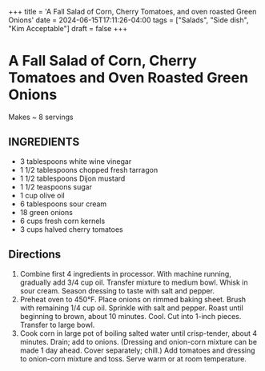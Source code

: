 +++
title = 'A Fall Salad of Corn, Cherry Tomatoes, and oven roasted Green Onions'
date = 2024-06-15T17:11:26-04:00
tags = ["Salads", "Side dish", "Kim Acceptable"]
draft = false
+++
# A Fall Salad of Corn, Cherry Tomatoes and Oven Roasted Green Onions

Makes ~ 8 servings

## INGREDIENTS

- 3 tablespoons white wine vinegar
- 1 1/2 tablespoons chopped fresh tarragon
- 1 1/2 tablespoons Dijon mustard
- 1 1/2 teaspoons sugar
- 1 cup olive oil
- 6 tablespoons sour cream
- 18 green onions
- 6 cups fresh corn kernels
- 3 cups halved cherry tomatoes

## Directions

1. Combine first 4 ingredients in processor. With machine running, gradually add 3/4 cup oil. Transfer mixture to medium bowl. Whisk in sour cream. Season dressing to taste with salt and pepper.
2. Preheat oven to 450°F. Place onions on rimmed baking sheet. Brush with remaining 1/4 cup oil. Sprinkle with salt and pepper. Roast until beginning to brown, about 10 minutes. Cool. Cut into 1-inch pieces. Transfer to large bowl.
3. Cook corn in large pot of boiling salted water until crisp-tender, about 4 minutes. Drain; add to onions. (Dressing and onion-corn mixture can be made 1 day ahead. Cover separately; chill.) Add tomatoes and dressing to onion-corn mixture and toss. Serve warm or at room temperature.
